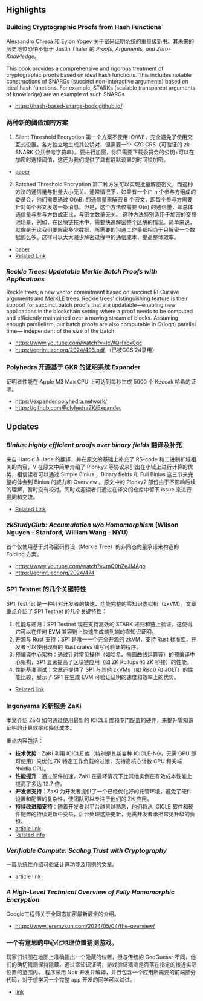 ## Highlights

### Building Cryptographic Proofs from Hash Functions
Alessandro Chiesa 和 Eylon Yogev 关于密码证明系统的重量级新书。其未来的历史地位恐怕不低于 Justin Thaler 的 *Proofs, Arguments, and Zero-Knowledge*。

This book provides a comprehensive and rigorous treatment of cryptographic proofs based on ideal hash functions. This includes notable constructions of SNARGs (succinct non-interactive arguments) based on ideal hash functions. For example, STARKs (scalable transparent arguments of knowledge) are an example of such SNARGs.

- https://hash-based-snargs-book.github.io/


### 两种新的阈值加密方案
1. Silent Threshold Encryption
第一个方案不使用 iO/WE，完全避免了使用交互式设置。各方独立地生成其公钥对，但需要一个 KZG CRS（可验证的 zk-SNARK 公共参考字符串）。要进行加密，你只需要下载委员会的公钥+可以在加密时选择阈值，这还为我们提供了具有静默设置的时间锁加密。
- [paper](http://ia.cr/2024/263)

2. Batched Threshold Encryption
第二种方法可以实现批量解密密文，而这种方法的通信量与批量大小无关。通常情况下，如果有一个由 n 个参与方组成的委员会，他们需要通过 O(nB) 的通信量来解密 B 个密文，即每个参与方需要针对每个密文发送一条消息。但是，这个方法仅需要 O(n) 的通信量，即总体通信量与参与方数成正比，与密文数量无关。
这种方法特别适用于加密的交易池场景，例如，在区块链技术中，需要快速解密整个区块的情况。简单来说，就像是无论我们要解密多少数据，所需要的沟通工作量都相当于只解密一个数据那么多。这样可以大大减少解密过程中的通信成本，提高整体效率。
- [paper](http://ia.cr/2024/669)
- [Related Link](https://hackmd.io/@guruvamsi-policharla/new-threshold-schemes)

### *Reckle Trees: Updatable Merkle Batch Proofs with Applications*
Reckle trees, a new vector commitment based on succinct RECursive arguments and MerKLE trees. Reckle trees’ distinguishing feature is their support for succinct batch proofs that are updatable—enabling new applications in the blockchain setting where a proof needs to be computed and efficiently maintained over a moving stream of blocks. Assuming enough parallelism, our batch proofs are also computable in 𝑂(log𝑛) parallel time— independent of the size of the batch. 
- https://www.youtube.com/watch?v=lcWQHYox0qc
- https://eprint.iacr.org/2024/493.pdf （已被CCS'24录用）

### Polyhedra 开源基于 GKR 的证明系统 Expander
证明者性能在 Apple M3 Max CPU 上可达到每秒生成 5000 个 Keccak 哈希的证明。
- https://expander.polyhedra.network/
- https://github.com/PolyhedraZK/Expander



## Updates
### *Binius: highly efficient proofs over binary fields* 翻译及补充
来自 Harold & Jade 的翻译，并在原文的基础上补充了 RS-code 和二进制扩域相关的内容，V 在原文中简单介绍了 Plonky2 等协议来引出在小域上进行计算的优势，相信读者可以通过 Simple Binius ，Binary fields 和 Full Binius 这三节来完整的体会到 Binius 的威力和 Overview 。原文中的 Plonky2 部份由于不影响后续的理解，暂时没有校对。同时欢迎读者们通过在译文的仓库中留下 issue 来进行提问和交流。
- [Related Link](https://github.com/langlands-io/Blog/blob/main/binius_vitalik/binius_vitalik_cn.md)

### *zkStudyClub: Accumulation w/o Homomorphism* (Wilson Nguyen - Stanford, William Wang - NYU)
首个仅使用基于对称密码假设（Merkle Tree）的非同态向量承诺来构造的 Folding 方案。
- https://www.youtube.com/watch?v=mQ0hZeJMAgo
- https://eprint.iacr.org/2024/474

### SP1 Testnet 的几个关键特性
SP1 Testnet 是一种针对开发者的快速、功能完整的零知识虚拟机（zkVM）。文章重点介绍了 SP1 Testnet 的几个关键特性：

1. 性能与递归：SP1 Testnet 现在支持高效的 STARK 递归和链上验证，这使得它可以在任何 EVM 兼容链上快速生成端到端的零知识证明。
2. 开源与 Rust 支持：SP1 是唯一一个完全开源的 zkVM，支持 Rust 标准库，开发者可以使用现有的 Rust crates 编写可验证的程序。
3. 预编译中心架构：通过针对常见操作（如哈希、椭圆曲线运算等）的预编译中心架构，SP1 显著提高了区块链应用（如 ZK Rollups 和 ZK 桥接）的性能。
4. 性能基准测试：文章还提供了 SP1 与其他 zkVMs（如 Risc0 和 JOLT）的性能比较，展示了 SP1 在生成 EVM 可验证证明的速度和效率上的优势。
- [Related link](https://blog.succinct.xyz/sp1-testnet/)

### Ingonyama 的新服务 ZaKi 
本文介绍 ZaKi 如何通过使用最新的 ICICLE 库和专门配置的硬件，来提升零知识证明的计算效率和降低成本。

重点内容包括：
- **技术优势**：ZaKi 利用 ICICLE 库（特别是其新变种 ICICLE-NG，无需 GPU 即可使用）来优化 ZK 特定工作负载的过渡，支持高核心计数 CPU 和尖端 Nvidia GPU。
- **性能提升**：通过硬件加速，ZaKi 在最坏情况下比其他实例在有效成本性能上提高了多达 12.7 倍。 
- **开发者支持**：ZaKi 为开发者提供了一个已经优化好的托管环境，避免了硬件设置和配置的复杂性，使团队可以专注于他们的 ZK 应用。
- **持续改进和支持**：随着开发者对平台越来越熟悉，他们将从 ICICLE 软件和硬件配置的持续更新中受益，后台处理这些更新，无需开发者承担常见升级的负担。
- [article link](https://medium.com/@ingonyama/introducing-zaki-28be0ba89d69)
- [Related info](https://twitter.com/Ingo_zk/status/1788223015034954118)


### *Verifiable Compute: Scaling Trust with Cryptography*
一篇系统性介绍可验证计算功能及用例的文章。
- [article link](https://archetype.mirror.xyz/Lov-dI8FOueUt4J4MXPH9gXLyS4VXfHCdEmSg67jzoM)


### *A High-Level Technical Overview of Fully Homomorphic Encryption*
Google工程师关于全同态加密最新最全的介绍。
- https://www.jeremykun.com/2024/05/04/fhe-overview/


### 一个有意思的中心化地理位置猜测游戏。
玩家们试图在地图上准确指出一个隐藏的位置，但与传统的 GeoGuessr 不同，他们的确切猜测保持隐藏。通过零知识证明，游戏验证猜测是否落在指定的接近实际位置的范围内。
程序采用 Noir 开发并编译，并且包含一个应用所需要的前端部分代码，对于想学习一个完整 app 开发的同学可以试试。
- [link](https://github.com/Envoy-VC/zk-guesser)
